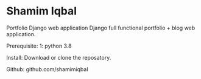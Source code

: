 # Shamim Iqbal
Portfolio Django web application
Django full functional portfolio + blog web application.

Prerequisite:
1: python 3.8

Install:
Download or clone the reposatory.

Github: github.com/shamimiqbal
